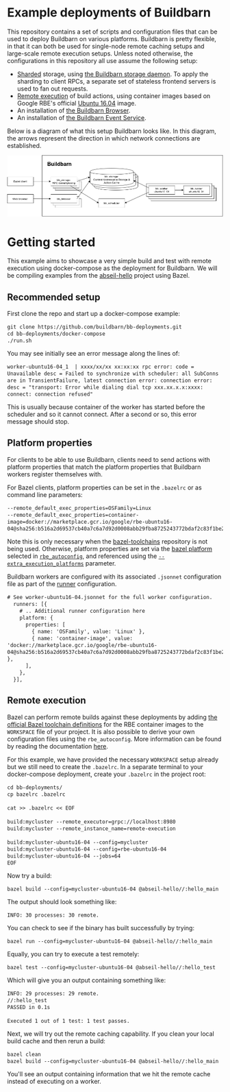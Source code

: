 # Example deployments of Buildbarn

This repository contains a set of scripts and configuration files that
can be used to deploy Buildbarn on various platforms. Buildbarn is
pretty flexible, in that it can both be used for single-node remote
caching setups and large-scale remote execution setups. Unless noted
otherwise, the configurations in this repository all use assume the
following setup:

- [Sharded](https://en.wikipedia.org/wiki/Sharding) storage, using
  [the Buildbarn storage daemon](https://github.com/buildbarn/bb-storage).
  To apply the sharding to client RPCs, a separate set of stateless
  frontend servers is used to fan out requests.
- [Remote execution](https://github.com/buildbarn/bb-remote-execution)
  of build actions, using container images based on Google RBE's
  official [Ubuntu 16.04](https://console.cloud.google.com/marketplace/details/google/rbe-ubuntu16-04)
  image.
- An installation of [the Buildbarn Browser](https://github.com/buildbarn/bb-browser).
- An installation of [the Buildbarn Event Service](https://github.com/buildbarn/bb-event-service/).

Below is a diagram of what this setup Buildbarn looks like. In this
diagram, the arrows represent the direction in which network connections
are established.

<p align="center">
  <img src="bb-overview.png" alt="Overview of the Buildbarn setup"/>
</p>

# Getting started

This example aims to showcase a very simple build and test with remote execution using docker-compose as the deployment for Buildbarn. We will be compiling examples from the [abseil-hello](https://github.com/abseil/abseil-hello) project using Bazel.

## Recommended setup

First clone the repo and start up a docker-compose example:
```
git clone https://github.com/buildbarn/bb-deployments.git
cd bb-deployments/docker-compose
./run.sh
```

You may see initially see an error message along the lines of:
```
worker-ubuntu16-04_1  | xxxx/xx/xx xx:xx:xx rpc error: code = Unavailable desc = Failed to synchronize with scheduler: all SubConns are in TransientFailure, latest connection error: connection error: desc = "transport: Error while dialing dial tcp xxx.xx.x.x:xxxx: connect: connection refused"
```

This is usually because container of the worker has started before the scheduler and so it cannot connect. After a second or so, this error message should stop.

## Platform properties

For clients to be able to use Buildbarn, clients need to send actions with platform properties that
match the platform properties that Buildbarn workers register themselves with.

For Bazel clients, platform properties can be set in the `.bazelrc` or as command line parameters:

```
--remote_default_exec_properties=OSFamily=Linux
--remote_default_exec_properties=container-image=docker://marketplace.gcr.io/google/rbe-ubuntu16-04@sha256:b516a2d69537cb40a7c6a7d92d0008abb29fba8725243772bdaf2c83f1be2272
```

Note this is only necessary when the [bazel-toolchains](https://github.com/bazelbuild/bazel-toolchains) repository is not being used. Otherwise, platform properties are set via the [bazel platform](https://github.com/bazelbuild/bazel-toolchains/blob/master/configs/ubuntu16_04_clang/11.0.0/bazel_3.1.0/config/BUILD#L43) selected in [`rbe_autoconfig`](https://github.com/buildbarn/bb-deployments/blob/master/WORKSPACE#L93), and referenced using the [`--extra_execution_platforms`](https://github.com/buildbarn/bb-deployments/blob/master/bazelrc#L4) parameter.

Buildbarn workers are configured with its associated `.jsonnet` configuration file as part of the [runner](https://github.com/buildbarn/bb-remote-execution/blob/master/pkg/proto/configuration/bb_worker/bb_worker.proto#L102) configuration.

```
# See worker-ubuntu16-04.jsonnet for the full worker configuration.
  runners: [{
    # .. Additional runner configuration here
    platform: {
      properties: [
        { name: 'OSFamily', value: 'Linux' },
        { name: 'container-image', value: 'docker://marketplace.gcr.io/google/rbe-ubuntu16-04@sha256:b516a2d69537cb40a7c6a7d92d0008abb29fba8725243772bdaf2c83f1be2272' },
      ],
    },
  }],
```

## Remote execution

Bazel can perform remote builds against these deployments by adding [the official Bazel toolchain definitions](https://releases.bazel.build/bazel-toolchains.html) for the RBE container images to the `WORKSPACE` file of your project. It is also possible to derive your own configuration files using the `rbe_autoconfig`. More information can be found by reading the documentation [here](https://github.com/bazelbuild/bazel-toolchains/blob/master/rules/rbe_repo.bzl).

For this example, we have provided the necessary `WORKSPACE` setup already but we still need to create the `.bazelrc`. In a separate terminal to your docker-compose deployment, create your `.bazelrc` in the project root:
```
cd bb-deployments/
cp bazelrc .bazelrc

cat >> .bazelrc << EOF

build:mycluster --remote_executor=grpc://localhost:8980
build:mycluster --remote_instance_name=remote-execution

build:mycluster-ubuntu16-04 --config=mycluster
build:mycluster-ubuntu16-04 --config=rbe-ubuntu16-04
build:mycluster-ubuntu16-04 --jobs=64
EOF
```

Now try a build:
```
bazel build --config=mycluster-ubuntu16-04 @abseil-hello//:hello_main
```

The output should look something like:
```
INFO: 30 processes: 30 remote.
```

You can check to see if the binary has built successfully by trying:
```
bazel run --config=mycluster-ubuntu16-04 @abseil-hello//:hello_main
```

Equally, you can try to execute a test remotely:
```
bazel test --config=mycluster-ubuntu16-04 @abseil-hello//:hello_test
```

Which will give you an output containing something like:
```
INFO: 29 processes: 29 remote.
//:hello_test                                                            PASSED in 0.1s

Executed 1 out of 1 test: 1 test passes.
```

Next, we will try out the remote caching capability. If you clean your local build cache and then rerun a build:
```
bazel clean
bazel build --config=mycluster-ubuntu16-04 @abseil-hello//:hello_main
```

You'll see an output containing information that we hit the remote cache instead of executing on a worker.
